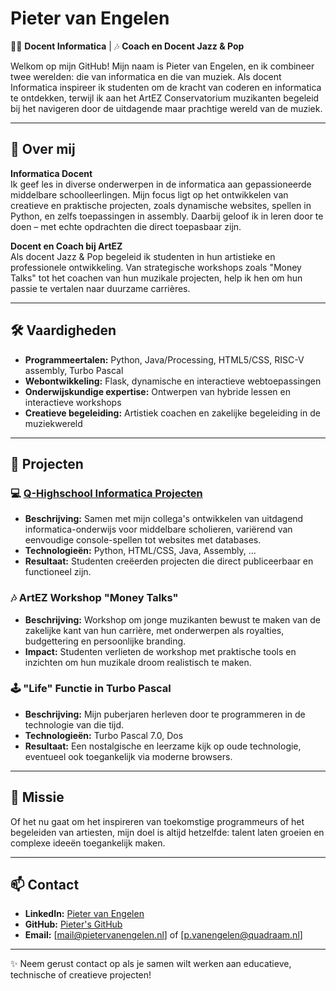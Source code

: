 # Pieter van Engelen

👨‍🏫 **Docent Informatica** | 🎶 **Coach en Docent Jazz & Pop**

Welkom op mijn GitHub! Mijn naam is Pieter van Engelen, en ik combineer twee werelden: die van informatica en die van muziek. Als docent Informatica inspireer ik studenten om de kracht van coderen en informatica te ontdekken, terwijl ik aan het ArtEZ Conservatorium muzikanten begeleid bij het navigeren door de uitdagende maar prachtige wereld van de muziek.

---

## 🌟 Over mij

**Informatica Docent**  
Ik geef les in diverse onderwerpen in de informatica aan gepassioneerde middelbare schoolleerlingen. Mijn focus ligt op het ontwikkelen van creatieve en praktische projecten, zoals dynamische websites, spellen in Python, en zelfs toepassingen in assembly. Daarbij geloof ik in leren door te doen – met echte opdrachten die direct toepasbaar zijn.

**Docent en Coach bij ArtEZ**  
Als docent Jazz & Pop begeleid ik studenten in hun artistieke en professionele ontwikkeling. Van strategische workshops zoals "Money Talks" tot het coachen van hun muzikale projecten, help ik hen om hun passie te vertalen naar duurzame carrières.

---

## 🛠️ Vaardigheden

- **Programmeertalen:** Python, Java/Processing, HTML5/CSS, RISC-V assembly, Turbo Pascal  
- **Webontwikkeling:** Flask, dynamische en interactieve webtoepassingen  
- **Onderwijskundige expertise:** Ontwerpen van hybride lessen en interactieve workshops  
- **Creatieve begeleiding:** Artistiek coachen en zakelijke begeleiding in de muziekwereld  

---

## 🚀 Projecten

### 💻 [Q-Highschool Informatica Projecten](https://informatica.q-highschool.nl)
- **Beschrijving:** Samen met mijn collega's ontwikkelen van uitdagend informatica-onderwijs voor middelbare scholieren, variërend van eenvoudige console-spellen tot websites met databases.
- **Technologieën:** Python, HTML/CSS, Java, Assembly, ...
- **Resultaat:** Studenten creëerden projecten die direct publiceerbaar en functioneel zijn.  

### 🎶 ArtEZ Workshop "Money Talks"
- **Beschrijving:** Workshop om jonge muzikanten bewust te maken van de zakelijke kant van hun carrière, met onderwerpen als royalties, budgettering en persoonlijke branding.
- **Impact:** Studenten verlieten de workshop met praktische tools en inzichten om hun muzikale droom realistisch te maken.  

### 🕹️ "Life" Functie in Turbo Pascal
- **Beschrijving:** Mijn puberjaren herleven door te programmeren in de technologie van die tijd.   
- **Technologieën:** Turbo Pascal 7.0, Dos  
- **Resultaat:** Een nostalgische en leerzame kijk op oude technologie, eventueel ook toegankelijk via moderne browsers.  

---

## 🎯 Missie

Of het nu gaat om het inspireren van toekomstige programmeurs of het begeleiden van artiesten, mijn doel is altijd hetzelfde: talent laten groeien en complexe ideeën toegankelijk maken.

---

## 📫 Contact

- **LinkedIn:** [Pieter van Engelen](https://www.linkedin.com/in/pvanengelen/)  
- **GitHub:** [Pieter's GitHub](https://github.com/pietervanengelen)  
- **Email:** [mail@pietervanengelen.nl] of [p.vanengelen@quadraam.nl]  

---

✨ Neem gerust contact op als je samen wilt werken aan educatieve, technische of creatieve projecten!
